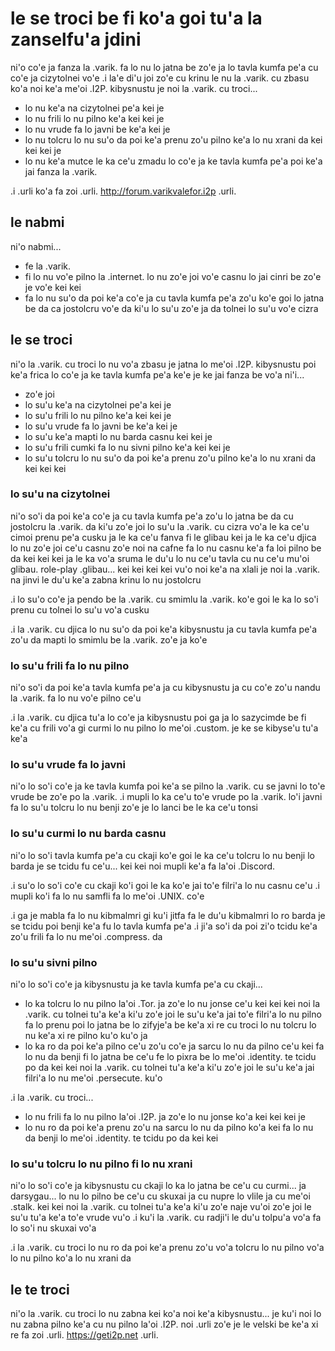 le se troci be fi ko'a goi tu'a la zanselfu'a jdini
===================================================

ni'o co'e ja fanza la .varik. fa lo nu lo jatna be zo'e ja lo tavla kumfa pe'a cu co'e ja cizytolnei vo'e  .i la'e di'u joi zo'e cu krinu le nu la .varik. cu zbasu ko'a noi ke'a me'oi .I2P. kibysnustu je noi la .varik. cu troci...

* lo nu ke'a na cizytolnei pe'a kei je
* lo nu frili lo nu pilno ke'a kei kei je
* lo nu vrude fa lo javni be ke'a kei je
* lo nu tolcru lo nu su'o da poi ke'a prenu zo'u pilno ke'a lo nu xrani da kei kei kei je
* lo nu ke'a mutce le ka ce'u zmadu lo co'e ja ke tavla kumfa pe'a poi ke'a jai fanza la .varik.

.i .urli ko'a fa zoi .urli. http://forum.varikvalefor.i2p .urli.

## le nabmi
ni'o nabmi...

* fe la .varik.
* fi lo nu vo'e pilno la .internet. lo nu zo'e joi vo'e casnu lo jai cinri be zo'e je vo'e kei kei
* fa lo nu su'o da poi ke'a co'e ja cu tavla kumfa pe'a zo'u ko'e goi lo jatna be da ca jostolcru vo'e da ki'u lo su'u zo'e ja da tolnei lo su'u vo'e cizra

## le se troci
ni'o la .varik. cu troci lo nu vo'a zbasu je jatna lo me'oi .I2P. kibysnustu poi ke'a frica lo co'e ja ke tavla kumfa pe'a ke'e je ke jai fanza be vo'a ni'i...

* zo'e joi
* lo su'u ke'a na cizytolnei pe'a kei je
* lo su'u frili lo nu pilno ke'a kei kei je
* lo su'u vrude fa lo javni be ke'a kei je
* lo su'u ke'a mapti lo nu barda casnu kei kei je
* lo su'u frili cumki fa lo nu sivni pilno ke'a kei kei je
* lo su'u tolcru lo nu su'o da poi ke'a prenu zo'u pilno ke'a lo nu xrani da kei kei kei

### lo su'u na cizytolnei
ni'o so'i da poi ke'a co'e ja cu tavla kumfa pe'a zo'u lo jatna be da cu jostolcru la .varik. da ki'u zo'e joi lo su'u la .varik. cu cizra vo'a le ka ce'u cimoi prenu pe'a cusku ja le ka ce'u fanva fi le glibau kei ja le ka ce'u djica lo nu zo'e joi ce'u casnu zo'e noi na cafne fa lo nu casnu ke'a fa loi pilno be da kei kei kei ja le ka vo'a sruma le du'u lo nu ce'u tavla cu nu ce'u mu'oi glibau. role-play .glibau... kei kei kei kei vu'o noi ke'a na xlali je noi la .varik. na jinvi le du'u ke'a zabna krinu lo nu jostolcru

.i lo su'o co'e ja pendo be la .varik. cu smimlu la .varik. ko'e goi le ka lo so'i prenu cu tolnei lo su'u vo'a cusku

.i la .varik. cu djica lo nu su'o da poi ke'a kibysnustu ja cu tavla kumfa pe'a zo'u da mapti lo smimlu be la .varik. zo'e ja ko'e

### lo su'u frili fa lo nu pilno
ni'o so'i da poi ke'a tavla kumfa pe'a ja cu kibysnustu ja cu co'e zo'u nandu la .varik. fa lo nu vo'e pilno ce'u

.i la .varik. cu djica tu'a lo co'e ja kibysnustu poi ga ja lo sazycimde be fi ke'a cu frili vo'a gi curmi lo nu pilno lo me'oi .custom. je ke se kibyse'u tu'a ke'a

### lo su'u vrude fa lo javni
ni'o lo so'i co'e ja ke tavla kumfa poi ke'a se pilno la .varik. cu se javni lo to'e vrude be zo'e po la .varik.  .i mupli lo ka ce'u to'e vrude po la .varik. lo'i javni fa lo su'u tolcru lo nu benji zo'e je lo lanci be le ka ce'u tonsi

### lo su'u curmi lo nu barda casnu
ni'o lo so'i tavla kumfa pe'a cu ckaji ko'e goi le ka ce'u tolcru lo nu benji lo barda je se tcidu fu ce'u... kei kei noi mupli ke'a fa la'oi .Discord.

.i su'o lo so'i co'e cu ckaji ko'i goi le ka ko'e jai to'e filri'a lo nu casnu ce'u  .i mupli ko'i fa lo nu samfli fa lo me'oi .UNIX. co'e

.i ga je mabla fa lo nu kibmalmri gi ku'i jitfa fa le du'u kibmalmri lo ro barda je se tcidu poi benji ke'a fu lo tavla kumfa pe'a  .i ji'a so'i da poi zi'o tcidu ke'a zo'u frili fa lo nu me'oi .compress. da

### lo su'u sivni pilno
ni'o lo so'i co'e ja kibysnustu ja ke tavla kumfa pe'a cu ckaji...

* lo ka tolcru lo nu pilno la'oi .Tor. ja zo'e lo nu jonse ce'u kei kei kei noi la .varik. cu tolnei tu'a ke'a ki'u zo'e joi le su'u ke'a jai to'e filri'a lo nu pilno fa lo prenu poi lo jatna be lo zifyje'a be ke'a xi re cu troci lo nu tolcru lo nu ke'a xi re pilno ku'o ku'o ja
* lo ka ro da poi ke'a pilno ce'u zo'u co'e ja sarcu lo nu da pilno ce'u kei fa lo nu da benji fi lo jatna be ce'u fe lo pixra be lo me'oi .identity. te tcidu po da kei kei noi la .varik. cu tolnei tu'a ke'a ki'u zo'e joi le su'u ke'a jai filri'a lo nu me'oi .persecute. ku'o

.i la .varik. cu troci...

* lo nu frili fa lo nu pilno la'oi .I2P. ja zo'e lo nu jonse ko'a kei kei kei je
* lo nu ro da poi ke'a prenu zo'u na sarcu lo nu da pilno ko'a kei fa lo nu da benji lo me'oi .identity. te tcidu po da kei kei

### lo su'u tolcru lo nu pilno fi lo nu xrani
ni'o lo so'i co'e ja kibysnustu cu ckaji lo ka lo jatna be ce'u cu curmi... ja darsygau... lo nu lo pilno be ce'u cu skuxai ja cu nupre lo vlile ja cu me'oi .stalk. kei kei noi la .varik. cu tolnei tu'a ke'a ki'u zo'e naje vu'oi zo'e joi le su'u tu'a ke'a to'e vrude vu'o  .i ku'i la .varik. cu radji'i le du'u tolpu'a vo'a fa lo so'i nu skuxai vo'a

.i la .varik. cu troci lo nu ro da poi ke'a prenu zo'u vo'a tolcru lo nu pilno vo'a lo nu pilno ko'a lo nu xrani da

## le te troci
ni'o la .varik. cu troci lo nu zabna kei ko'a noi ke'a kibysnustu... je ku'i noi lo nu zabna pilno ke'a cu nu pilno la'oi .I2P. noi .urli zo'e je le velski be ke'a xi re fa zoi .urli. https://geti2p.net .urli.
